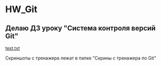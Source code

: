# HW_Git
## Делаю ДЗ уроку "Система контроля версий Git"
[test.txt](test.txt)

Скриншоты с тренажера лежат в папке "Скрины с тренажера по Git"
